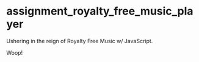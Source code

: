 # assignment_royalty_free_music_player
Ushering in the reign of Royalty Free Music w/ JavaScript.


Woop!
